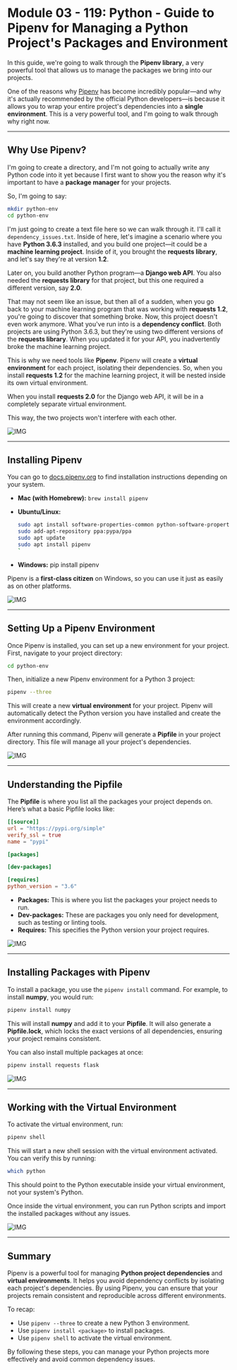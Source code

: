 # Module 03 - 119: Python - Guide to Pipenv for Managing a Python Project's Packages and Environment

In this guide, we're going to walk through the **Pipenv library**, a very powerful tool that allows us to manage the packages we bring into our projects.

One of the reasons why [Pipenv](https://pypi.org/project/pipenv/) has become incredibly popular—and why it's actually recommended by the official Python developers—is because it allows you to wrap your entire project's dependencies into a **single environment**. This is a very powerful tool, and I'm going to walk through why right now.

---

## Why Use Pipenv?

I'm going to create a directory, and I'm not going to actually write any Python code into it yet because I first want to show you the reason why it's important to have a **package manager** for your projects.

So, I'm going to say:

```bash
mkdir python-env
cd python-env
```

I'm just going to create a text file here so we can walk through it. I'll call it `dependency_issues.txt`. Inside of here, let's imagine a scenario where you have **Python 3.6.3** installed, and you build one project—it could be a **machine learning project**. Inside of it, you brought the **requests library**, and let's say they're at version **1.2**.

Later on, you build another Python program—a **Django web API**. You also needed the **requests library** for that project, but this one required a different version, say **2.0**.

That may not seem like an issue, but then all of a sudden, when you go back to your machine learning program that was working with **requests 1.2**, you're going to discover that something broke. Now, this project doesn't even work anymore. What you've run into is a **dependency conflict**. Both projects are using Python 3.6.3, but they're using two different versions of the **requests library**. When you updated it for your API, you inadvertently broke the machine learning project.

This is why we need tools like **Pipenv**. Pipenv will create a **virtual environment** for each project, isolating their dependencies. So, when you install **requests 1.2** for the machine learning project, it will be nested inside its own virtual environment.  

When you install **requests 2.0** for the Django web API, it will be in a completely separate virtual environment.  

 This way, the two projects won't interfere with each other.



![IMG](https://s3-us-west-2.amazonaws.com/images-devcamp/Advanced+Python+Programming/Environment+and+Version+Management/Guide+to+Pipenv+for+Managing+a+Python+Project's+Packages+and+Environment+%23+1564/image11.png)

---

## Installing Pipenv

You can go to [docs.pipenv.org](https://docs.pipenv.org/) to find installation instructions depending on your system.

- **Mac (with Homebrew):**
  `brew install pipenv`

- **Ubuntu/Linux:**
  
  ```bash
  sudo apt install software-properties-common python-software-properties
  sudo add-apt-repository ppa:pypa/ppa
  sudo apt update
  sudo apt install pipenv
  `
  ```

- **Windows:** 
  pip install pipenv

Pipenv is a **first-class citizen** on Windows, so you can use it just as easily as on other platforms.

![IMG](https://s3-us-west-2.amazonaws.com/images-devcamp/Advanced+Python+Programming/Environment+and+Version+Management/Guide+to+Pipenv+for+Managing+a+Python+Project's+Packages+and+Environment+%23+1564/image13.png)

---

## Setting Up a Pipenv Environment

Once Pipenv is installed, you can set up a new environment for your project. First, navigate to your project directory:

```bash
cd python-env
```

Then, initialize a new Pipenv environment for a Python 3 project:

```bash
pipenv --three
```

This will create a new **virtual environment** for your project. Pipenv will automatically detect the Python version you have installed and create the environment accordingly.

After running this command, Pipenv will generate a **Pipfile** in your project directory. This file will manage all your project's dependencies.

![IMG](https://s3-us-west-2.amazonaws.com/images-devcamp/Advanced+Python+Programming/Environment+and+Version+Management/Guide+to+Pipenv+for+Managing+a+Python+Project's+Packages+and+Environment+%23+1564/image14.png)

---

## Understanding the Pipfile

The **Pipfile** is where you list all the packages your project depends on. Here’s what a basic Pipfile looks like:

```toml
[[source]]
url = "https://pypi.org/simple"
verify_ssl = true
name = "pypi"

[packages]

[dev-packages]

[requires]
python_version = "3.6"
```

- **Packages:** This is where you list the packages your project needs to run.
- **Dev-packages:** These are packages you only need for development, such as testing or linting tools.
- **Requires:** This specifies the Python version your project requires.

![IMG](https://s3-us-west-2.amazonaws.com/images-devcamp/Advanced+Python+Programming/Environment+and+Version+Management/Guide+to+Pipenv+for+Managing+a+Python+Project's+Packages+and+Environment+%23+1564/image15.png)

---

## Installing Packages with Pipenv

To install a package, you use the `pipenv install` command. For example, to install **numpy**, you would run:

```bash
pipenv install numpy
```

This will install **numpy** and add it to your **Pipfile**. It will also generate a **Pipfile.lock**, which locks the exact versions of all dependencies, ensuring your project remains consistent.

You can also install multiple packages at once:

```bash
pipenv install requests flask
```

![IMG](https://s3-us-west-2.amazonaws.com/images-devcamp/Advanced+Python+Programming/Environment+and+Version+Management/Guide+to+Pipenv+for+Managing+a+Python+Project's+Packages+and+Environment+%23+1564/image17.png)



---

## Working with the Virtual Environment

To activate the virtual environment, run:

```bash
pipenv shell
```

This will start a new shell session with the virtual environment activated. You can verify this by running:

```bash
which python
```

This should point to the Python executable inside your virtual environment, not your system's Python.

Once inside the virtual environment, you can run Python scripts and import the installed packages without any issues.

![IMG](https://s3-us-west-2.amazonaws.com/images-devcamp/Advanced+Python+Programming/Environment+and+Version+Management/Guide+to+Pipenv+for+Managing+a+Python+Project's+Packages+and+Environment+%23+1564/image20.png)

---

## Summary

Pipenv is a powerful tool for managing **Python project dependencies** and **virtual environments**. It helps you avoid dependency conflicts by isolating each project's dependencies. By using Pipenv, you can ensure that your projects remain consistent and reproducible across different environments.

To recap:

- Use `pipenv --three` to create a new Python 3 environment.
- Use `pipenv install <package>` to install packages.
- Use `pipenv shell` to activate the virtual environment.

By following these steps, you can manage your Python projects more effectively and avoid common dependency issues.
